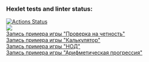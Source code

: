 ### Hexlet tests and linter status:
[![Actions Status](https://github.com/Kirill070/php-project-45/workflows/hexlet-check/badge.svg)](https://github.com/Kirill070/php-project-45/actions)<br>
<a href="https://codeclimate.com/github/Kirill070/php-project-45/maintainability"><img src="https://api.codeclimate.com/v1/badges/bf304ab1a22cc90bb35e/maintainability" /></a><br>
[Запись примера игры "Проверка на четность"](https://asciinema.org/a/kcDHNqyWRjF3UcjGLKErHaCjO)<br>
[Запись примера игры "Калькулятор"](https://asciinema.org/a/KlJJM48p5h9rGgza1kZNBfwph)<br>
[Запись примера игры "НОД"](https://asciinema.org/a/2Nk5RC2QLCk0FGdWWCpkposXM)<br>
[Запись примера игры "Арифметическая прогрессия"](https://asciinema.org/a/3nByU7TZo4tLdx5v4To6JpImI)<br>